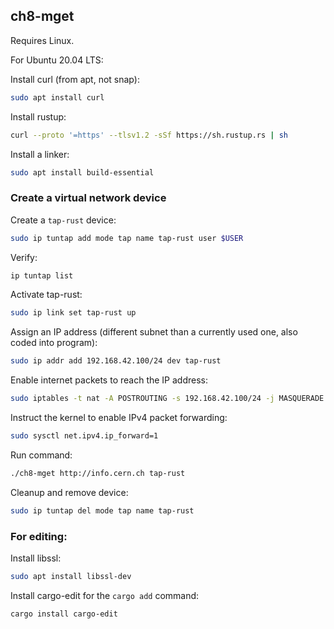 ## ch8-mget

Requires Linux.

For Ubuntu 20.04 LTS:

Install curl (from apt, not snap):

```bash
sudo apt install curl
```

Install rustup:

```bash
curl --proto '=https' --tlsv1.2 -sSf https://sh.rustup.rs | sh
```

Install a linker:

```bash
sudo apt install build-essential
```

### Create a virtual network device

Create a `tap-rust` device:

```bash
sudo ip tuntap add mode tap name tap-rust user $USER
```

Verify:

```bash
ip tuntap list
```

Activate tap-rust:

```bash
sudo ip link set tap-rust up
```

Assign an IP address (different subnet than a currently used one, also coded into program):

```bash
sudo ip addr add 192.168.42.100/24 dev tap-rust
```

Enable internet packets to reach the IP address:

```bash
sudo iptables -t nat -A POSTROUTING -s 192.168.42.100/24 -j MASQUERADE
```

Instruct the kernel to enable IPv4 packet forwarding:

```bash
sudo sysctl net.ipv4.ip_forward=1
```

Run command:

```bash
./ch8-mget http://info.cern.ch tap-rust
```

Cleanup and remove device:

```bash
sudo ip tuntap del mode tap name tap-rust
```



### For editing:

Install libssl:

```bash
sudo apt install libssl-dev
```

Install cargo-edit for the `cargo add` command:

```bash
cargo install cargo-edit
```
